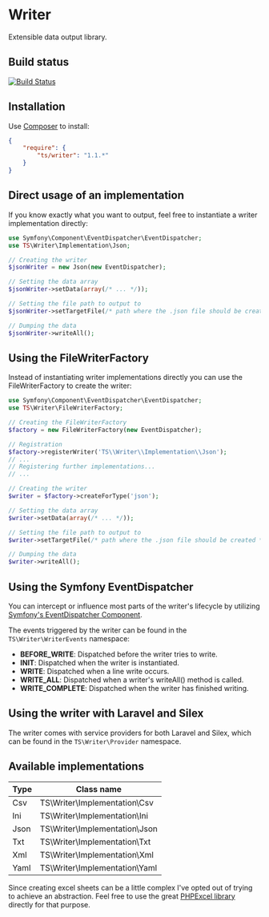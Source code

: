 # Writer

Extensible data output library.

## Build status

[![Build Status](https://travis-ci.org/timoschaefer/Writer.png)](https://travis-ci.org/timoschaefer/Writer)

## Installation

Use [Composer](http://getcomposer.org) to install:

```json
{
    "require": {
        "ts/writer": "1.1.*"
    }
}
```

## Direct usage of an implementation

If you know exactly what you want to output, feel free to instantiate a writer implementation directly:

```php
use Symfony\Component\EventDispatcher\EventDispatcher;
use TS\Writer\Implementation\Json;

// Creating the writer
$jsonWriter = new Json(new EventDispatcher);

// Setting the data array
$jsonWriter->setData(array(/* ... */));

// Setting the file path to output to
$jsonWriter->setTargetFile(/* path where the .json file should be created */);

// Dumping the data
$jsonWriter->writeAll();
```

## Using the FileWriterFactory

Instead of instantiating writer implementations directly you can use the FileWriterFactory to create the writer:

```php
use Symfony\Component\EventDispatcher\EventDispatcher;
use TS\Writer\FileWriterFactory;

// Creating the FileWriterFactory
$factory = new FileWriterFactory(new EventDispatcher);

// Registration
$factory->registerWriter('TS\\Writer\\Implementation\\Json');
// ...
// Registering further implementations...
// ...

// Creating the writer
$writer = $factory->createForType('json');

// Setting the data array
$writer->setData(array(/* ... */));

// Setting the file path to output to
$writer->setTargetFile(/* path where the .json file should be created */);

// Dumping the data
$writer->writeAll();
```

## Using the Symfony EventDispatcher

You can intercept or influence most parts of the writer's lifecycle by utilizing [Symfony's EventDispatcher Component](http://symfony.com/doc/current/components/event_dispatcher/introduction.html).

The events triggered by the writer can be found in the ``TS\Writer\WriterEvents`` namespace:

- **BEFORE_WRITE**: Dispatched before the writer tries to write.
- **INIT**: Dispatched when the writer is instantiated.
- **WRITE**: Dispatched when a line write occurs.
- **WRITE_ALL**: Dispatched when a writer's writeAll() method is called.
- **WRITE_COMPLETE**: Dispatched when the writer has finished writing.

## Using the writer with Laravel and Silex

The writer comes with service providers for both Laravel and Silex, which can be found in the ``TS\Writer\Provider`` namespace.

## Available implementations

| Type  | Class name                     |
| ----- | ------------------------------ |
| Csv   | TS\Writer\Implementation\Csv   |
| Ini   | TS\Writer\Implementation\Ini   |
| Json  | TS\Writer\Implementation\Json  |
| Txt   | TS\Writer\Implementation\Txt   |
| Xml   | TS\Writer\Implementation\Xml   |
| Yaml  | TS\Writer\Implementation\Yaml  |

Since creating excel sheets can be a little complex I've opted out of trying to achieve an abstraction. Feel free to use the great [PHPExcel library](http://phpexcel.codeplex.com/) directly for that purpose.
